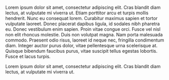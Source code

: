 Lorem ipsum dolor sit amet, consectetur adipiscing elit. Cras blandit diam lectus, at vulputate mi viverra ut. Etiam porttitor arcu et turpis mollis hendrerit. Nunc eu consequat lorem. Curabitur maximus sapien et tortor vulputate laoreet. Donec placerat dapibus ligula, id sodales nibh pharetra eu. Donec vestibulum enim sapien. Proin vitae congue orci. Fusce vel nisl non elit rhoncus molestie. Duis non volutpat magna. Nam porta malesuada commodo. Praesent odio risus, laoreet id neque nec, fringilla condimentum diam. Integer auctor purus dolor, vitae pellentesque urna scelerisque at. Quisque bibendum faucibus purus, vitae suscipit tellus egestas lobortis. Fusce et lacus turpis.

Lorem ipsum dolor sit amet, consectetur adipiscing elit. Cras blandit diam lectus, at vulputate mi viverra ut.